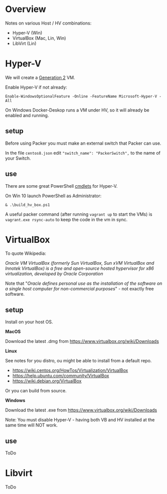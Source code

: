 Overview
========

Notes on various Host / HV combinations:

* Hyper-V (Win)
* VirtualBox (Mac, Lin, Win)
* LibVirt (Lin)


Hyper-V
=======

We will create a [Generation 2](https://docs.microsoft.com/en-us/windows-server/virtualization/hyper-v/plan/should-i-create-a-generation-1-or-2-virtual-machine-in-hyper-v#more-about-generation-2-virtual-machines) VM.

Enable Hyper-V if not already:

```
Enable-WindowsOptionalFeature -Online -FeatureName Microsoft-Hyper-V -All
```

On Windows Docker-Deskop runs a VM under HV, so it will already be enabled and running.


## setup

Before using Packer you must make an external switch that Packer can use.

In the file `centos8.json` edit `"switch_name": "PackerSwitch",` to the name of your Switch.

## use

There are some great PowerShell [cmdlets](https://docs.microsoft.com/en-us/powershell/module/hyper-v/?view=win10-ps) for Hyper-V.

On Win 10 launch PowerShell as Administrator:

```
& .\build_hv_box.ps1
```

A useful packer command (after running `vagrant up` to start the VMs) is `vagrant.exe rsync-auto` to keep the code in the vm in sync.


VirtualBox
===========

To quote Wikipedia: 

_Oracle VM VirtualBox (formerly Sun VirtualBox, Sun xVM VirtualBox and Innotek VirtualBox) is a free and open-source hosted hypervisor for x86 virtualization, developed by Oracle Corporation_

Note that "_Oracle defines personal use as the installation of the software on a single host computer for non-commercial purposes_" - not exactly free software.

## setup

Install on your host OS.

**MacOS**

Download the latest .dmg from https://www.virtualbox.org/wiki/Downloads

**Linux**

See notes for you distro, ou might be able to install from a default repo.

* https://wiki.centos.org/HowTos/Virtualization/VirtualBox
* https://help.ubuntu.com/community/VirtualBox
* https://wiki.debian.org/VirtualBox

Or you can build from source.

**Windows**

Download the latest .exe from https://www.virtualbox.org/wiki/Downloads

Note: You must disable Hyper-V - having both VB and HV installed at the same time will NOT work.

## use

ToDo


Libvirt
=======

ToDo
